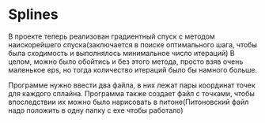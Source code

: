 # Splines


В проекте теперь реализован градиентный спуск с методом наискорейшего спуска(заключается в поиске оптимального шага, чтобы была сходимость и выполнялось минимальное число итераций)
В целом, можно было обойтись и без этого метода, просто взяв очень маленькое eps, но тогда количество итераций было бы намного больше.

Программе нужно ввести два файла, в них лежат пары координат точек для каждого сплайна. Программа также создает файл с точками, чтобы впоследствии их можно было нарисовать
в питоне(Питоновский файл надо положить в одну папку с exe чтобы работало)
